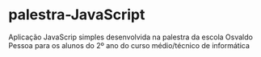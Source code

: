 # palestra-JavaScript

Aplicação JavaScrip simples desenvolvida na palestra da escola Osvaldo Pessoa para os alunos do 2º ano do curso médio/técnico de informática
